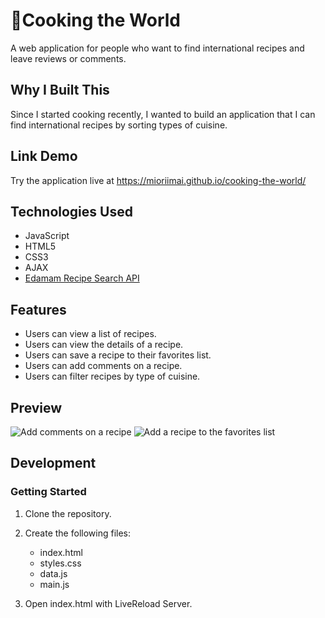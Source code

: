 # 🍳Cooking the World

A web application for people who want to find international recipes and leave reviews or comments.

## Why I Built This

Since I started cooking recently, I wanted to build an application that I can find international recipes by sorting types of cuisine.

## Link Demo
Try the application live at https://mioriimai.github.io/cooking-the-world/


## Technologies Used

- JavaScript
- HTML5
- CSS3
- AJAX
- [Edamam Recipe Search API](https://developer.edamam.com/edamam-docs-recipe-api)


## Features

- Users can view a list of recipes.
- Users can view the details of a recipe.
- Users can save a recipe to their favorites list.
- Users can add comments on a recipe.
- Users can filter recipes by type of cuisine.

## Preview

![Add comments on a recipe](images/cooking-the-world-GIF1.gif)
![Add a recipe to the favorites list](images/cooking-the-world-GIF2.gif)

## Development

### Getting Started

1. Clone the repository.

2. Create the following files:
   * index.html
   * styles.css
   * data.js
   * main.js

3. Open index.html with LiveReload Server.
